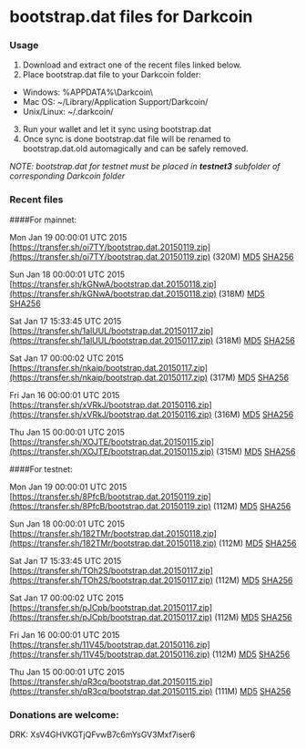 # bootstrap.dat files for Darkcoin

### Usage

1. Download and extract one of the recent files linked below.
2. Place bootstrap.dat file to your Darkcoin folder:
 - Windows: %APPDATA%\Darkcoin\
 - Mac OS: ~/Library/Application Support/Darkcoin/
 - Unix/Linux: ~/.darkcoin/
3. Run your wallet and let it sync using bootstrap.dat
4. Once sync is done bootstrap.dat file will be renamed to bootstrap.dat.old automagically and can be safely removed.

_NOTE: bootstrap.dat for testnet must be placed in **testnet3** subfolder of corresponding Darkcoin folder_

### Recent files

####For mainnet:

Mon Jan 19 00:00:01 UTC 2015 [https://transfer.sh/oi7TY/bootstrap.dat.20150119.zip](https://transfer.sh/oi7TY/bootstrap.dat.20150119.zip) (320M) [MD5](https://transfer.sh/Bwuyx/md5.txt) [SHA256](https://transfer.sh/oCj4C/sha256.txt)

Sun Jan 18 00:00:01 UTC 2015 [https://transfer.sh/kGNwA/bootstrap.dat.20150118.zip](https://transfer.sh/kGNwA/bootstrap.dat.20150118.zip) (318M) [MD5](https://transfer.sh/2CjBi/md5.txt) [SHA256](https://transfer.sh/12EjVs/sha256.txt)

Sat Jan 17 15:33:45 UTC 2015 [https://transfer.sh/1alUUL/bootstrap.dat.20150117.zip](https://transfer.sh/1alUUL/bootstrap.dat.20150117.zip) (318M) [MD5](https://transfer.sh/1cpRTg/md5.txt) [SHA256](https://transfer.sh/pDJzw/sha256.txt)

Sat Jan 17 00:00:02 UTC 2015 [https://transfer.sh/nkaip/bootstrap.dat.20150117.zip](https://transfer.sh/nkaip/bootstrap.dat.20150117.zip) (317M) [MD5](https://transfer.sh/10iKay/md5.txt) [SHA256](https://transfer.sh/9xCav/sha256.txt)

Fri Jan 16 00:00:01 UTC 2015 [https://transfer.sh/xVRkJ/bootstrap.dat.20150116.zip](https://transfer.sh/xVRkJ/bootstrap.dat.20150116.zip) (316M) [MD5](https://transfer.sh/6Y7uC/md5.txt) [SHA256](https://transfer.sh/EkzXN/sha256.txt)

Thu Jan 15 00:00:01 UTC 2015 [https://transfer.sh/XOJTE/bootstrap.dat.20150115.zip](https://transfer.sh/XOJTE/bootstrap.dat.20150115.zip) (315M) [MD5](https://transfer.sh/qmdvj/md5.txt) [SHA256](https://transfer.sh/iQwh5/sha256.txt)

####For testnet:

Mon Jan 19 00:00:01 UTC 2015 [https://transfer.sh/8PfcB/bootstrap.dat.20150119.zip](https://transfer.sh/8PfcB/bootstrap.dat.20150119.zip) (112M) [MD5](https://transfer.sh/USXK6/md5.txt) [SHA256](https://transfer.sh/iNAAY/sha256.txt)

Sun Jan 18 00:00:01 UTC 2015 [https://transfer.sh/182TMr/bootstrap.dat.20150118.zip](https://transfer.sh/182TMr/bootstrap.dat.20150118.zip) (112M) [MD5](https://transfer.sh/25VMQ/md5.txt) [SHA256](https://transfer.sh/FXvNE/sha256.txt)

Sat Jan 17 15:33:45 UTC 2015 [https://transfer.sh/TOh2S/bootstrap.dat.20150117.zip](https://transfer.sh/TOh2S/bootstrap.dat.20150117.zip) (112M) [MD5](https://transfer.sh/1e9dR2/md5.txt) [SHA256](https://transfer.sh/747Zh/sha256.txt)

Sat Jan 17 00:00:02 UTC 2015 [https://transfer.sh/pJCpb/bootstrap.dat.20150117.zip](https://transfer.sh/pJCpb/bootstrap.dat.20150117.zip) (112M) [MD5](https://transfer.sh/z8QJb/md5.txt) [SHA256](https://transfer.sh/YGLJe/sha256.txt)

Fri Jan 16 00:00:01 UTC 2015 [https://transfer.sh/11V45/bootstrap.dat.20150116.zip](https://transfer.sh/11V45/bootstrap.dat.20150116.zip) (112M) [MD5](https://transfer.sh/5ylNd/md5.txt) [SHA256](https://transfer.sh/AYinI/sha256.txt)

Thu Jan 15 00:00:01 UTC 2015 [https://transfer.sh/qR3cq/bootstrap.dat.20150115.zip](https://transfer.sh/qR3cq/bootstrap.dat.20150115.zip) (111M) [MD5](https://transfer.sh/zTDBD/md5.txt) [SHA256](https://transfer.sh/kngXm/sha256.txt)

### Donations are welcome:

DRK: XsV4GHVKGTjQFvwB7c6mYsGV3Mxf7iser6
